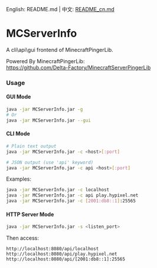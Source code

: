 English: README.md | 中文: [README_cn.md](README_cn.MD)
# MCServerInfo
A cli\api\gui frontend of MinecraftPingerLib.

Powered By MinecraftPingerLib:  
https://github.com/Delta-Factory/MinecraftServerPingerLib  

### Usage

#### GUI Mode
```bash
java -jar MCServerInfo.jar -g
# Or
java -jar MCServerInfo.jar --gui
```

#### CLI Mode
```bash
# Plain text output
java -jar MCServerInfo.jar -c <host>[:port]

# JSON output (use 'api' keyword)
java -jar MCServerInfo.jar -c api <host>[:port]
```

Examples:
```bash
java -jar MCServerInfo.jar -c localhost
java -jar MCServerInfo.jar -c api play.hypixel.net
java -jar MCServerInfo.jar -c [2001:db8::1]:25565
```

#### HTTP Server Mode
```bash
java -jar MCServerInfo.jar -s <listen_port>
```

Then access:
```
http://localhost:8080/api/localhost
http://localhost:8080/api/play.hypixel.net
http://localhost:8080/api/[2001:db8::1]:25565
```
